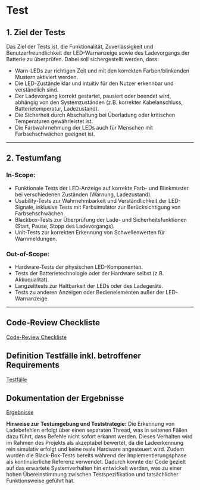 # Test

## **1. Ziel der Tests**

Das Ziel der Tests ist, die Funktionalität, Zuverlässigkeit und Benutzerfreundlichkeit der LED-Warnanzeige sowie des
Ladevorgangs der Batterie zu überprüfen. Dabei soll sichergestellt werden, dass:

* Warn-LEDs zur richtigen Zeit und mit den korrekten Farben/blinkenden Mustern aktiviert werden.
* Die LED-Zustände klar und intuitiv für den Nutzer erkennbar und verständlich sind.
* Der Ladevorgang korrekt gestartet, pausiert oder beendet wird, abhängig von den Systemzuständen (z.B. korrekter
  Kabelanschluss, Batterietemperatur, Ladezustand).
* Die Sicherheit durch Abschaltung bei Überladung oder kritischen Temperaturen gewährleistet ist.
* Die Farbwahrnehmung der LEDs auch für Menschen mit Farbsehschwächen geeignet ist.

---

## **2. Testumfang**

### In-Scope:

* Funktionale Tests der LED-Anzeige auf korrekte Farb- und Blinkmuster bei verschiedenen Zuständen (Warnung,
  Ladezustand).
* Usability-Tests zur Wahrnehmbarkeit und Verständlichkeit der LED-Signale, inklusive Tests mit Farbsimulator zur
  Berücksichtigung von Farbsehschwächen.
* Blackbox-Tests zur Überprüfung der Lade- und Sicherheitsfunktionen (Start, Pause, Stopp des Ladevorgangs).
* Unit-Tests zur korrekten Erkennung von Schwellenwerten für Warnmeldungen.

### Out-of-Scope:

* Hardware-Tests der physischen LED-Komponenten.
* Tests der Batterietechnologie oder der Hardware selbst (z.B. Akkuqualität).
* Langzeittests zur Haltbarkeit der LEDs oder des Ladegeräts.
* Tests zu anderen Anzeigen oder Bedienelementen außer der LED-Warnanzeige.

---

## Code-Review Checkliste

[Code-Review Checkliste](../referenziert/Test/Code_Review_Checkliste.md)

## Definition Testfälle inkl. betroffener Requirements

[Testfälle](../referenziert/Test/Testfaelle.md)

## Dokumentation der Ergebnisse

[Ergebnisse](../referenziert/Test/Testergebnisse.md)

**Hinweise zur Testumgebung und Teststrategie:**
Die Erkennung von Ladebefehlen erfolgt über einen separaten Thread, was in seltenen Fällen dazu führt, dass Befehle
nicht sofort erkannt werden. Dieses Verhalten wird im Rahmen des Projekts als akzeptabel bewertet, da die Ladeerkennung
rein simulativ erfolgt und keine reale Hardware angesteuert wird.
Zudem wurden die Black-Box-Tests bereits während der Implementierungsphase als kontinuierliche Referenz verwendet.
Dadurch konnte der Code gezielt auf das erwartete Systemverhalten hin entwickelt werden, was zu einer hohen
Übereinstimmung zwischen Testspezifikation und tatsächlicher Funktionsweise geführt hat.
